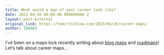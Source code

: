```yaml
---
title: What would a map of your career look like?
date: 2023-04-26 00:00:00.000000000 Z
layout: post-external
original_link: https://tomcritchlow.com/2023/04/26/career-maps/
author: 100063
---
```


I’ve been on a maps kick recently writing about [blog maps](https://tomcritchlow.com/2023/04/03/blog-maps/) and [roadmaps](https://tomcritchlow.com/2023/04/18/roadmap-territory/)! Let’s talk about career maps…

